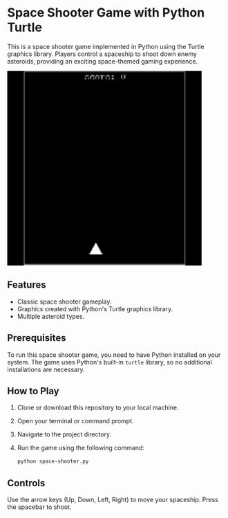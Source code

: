 # Space Shooter Game with Python Turtle

This is a space shooter game implemented in Python using the Turtle graphics library. Players control a spaceship to shoot down enemy asteroids, providing an exciting space-themed gaming experience.

<img src="./space_shooters_demo.gif">

## Features

- Classic space shooter gameplay.
- Graphics created with Python's Turtle graphics library.
- Multiple asteroid types.

## Prerequisites

To run this space shooter game, you need to have Python installed on your system. The game uses Python's built-in `turtle` library, so no additional installations are necessary.

## How to Play

1. Clone or download this repository to your local machine.
2. Open your terminal or command prompt.
3. Navigate to the project directory.
4. Run the game using the following command:

   ```bash
   python space-shooter.py

## Controls
Use the arrow keys (Up, Down, Left, Right) to move your spaceship.
Press the spacebar to shoot.
